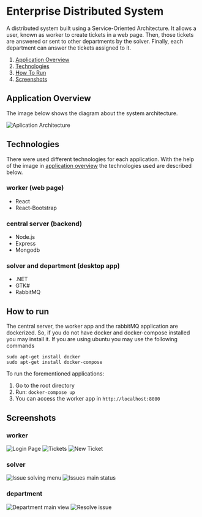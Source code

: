 # Enterprise Distributed System

A distributed system built using a Service-Oriented Architecture. It allows a user, known as worker to create tickets in a web page. 
Then, those tickets are answered or sent to other departments by the solver. Finally, each department can answer the tickets assigned to it.

1. [Application Overview](#application-overview)
1. [Technologies](#technologies)
2. [How To Run](#how-to-run)
3. [Screenshots](#screenshots)


## Application Overview

The image below shows the diagram about the system architecture.

![Aplication Architecture](https://user-images.githubusercontent.com/28347544/159259806-84c6e533-ecc3-47ae-b4fa-00e86db1db9e.png)


## Technologies

There were used different technologies for each application. With the help of the image in [application overview](#application-overview) the technologies used are described below. 

### worker (web page)

* React
* React-Bootstrap

### central server (backend) 

* Node.js
* Express
* Mongodb

### solver and department (desktop app) 

* .NET
* GTK#
* RabbitMQ


## How to run

The central server, the worker app and the rabbitMQ application are dockerized. So, if you do not have docker and docker-compose installed you may install it. If you are using ubuntu you may use the following commands

```
sudo apt-get install docker
sudo apt-get install docker-compose
```

To run the forementioned applications: 

1. Go to the root directory 
2. Run: ``` docker-compose up ```
3. You can access the worker app in ```http://localhost:8080 ```

## Screenshots

### worker
![Login Page](https://user-images.githubusercontent.com/28347544/159326843-99815518-ebc4-4f69-b173-85890f42dbf7.png)
![Tickets](https://user-images.githubusercontent.com/28347544/159326898-d29f09a6-5df7-4a10-b24b-8c502e2cc787.png)
![New Ticket](https://user-images.githubusercontent.com/28347544/159327514-ad582fd8-a6fc-4867-9f73-f0ad6b377aa7.png)

### solver

![Issue solving menu](https://user-images.githubusercontent.com/28347544/159329392-2b9056ac-e9fc-4be8-b8ec-502eb37c14d2.png)
![Issues main status](https://user-images.githubusercontent.com/28347544/159330220-2e3597e3-79a1-448d-8b22-1a6911758905.png)

### department
![Department main view](https://user-images.githubusercontent.com/28347544/159330369-97ffbc6c-8576-454a-b7bd-850102b790fa.png)
![Resolve issue](https://user-images.githubusercontent.com/28347544/159334479-8d2deeae-b8e0-46de-88e3-1775bcc34f5b.png)


